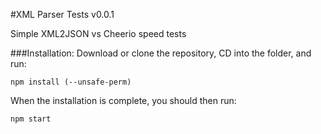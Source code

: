 #XML Parser Tests v0.0.1

Simple XML2JSON vs Cheerio speed tests

###Installation:
Download or clone the repository, CD into the folder, and run:

```
npm install (--unsafe-perm)
```

When the installation is complete, you should then run:

```
npm start
```